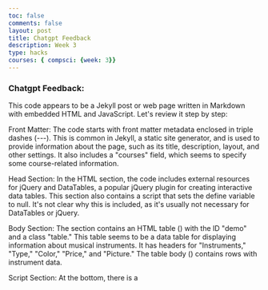 ```yaml
---
toc: false
comments: false
layout: post
title: Chatgpt Feedback
description: Week 3
type: hacks
courses: { compsci: {week: 3}}
---
```


### Chatgpt Feedback:

This code appears to be a Jekyll post or web page written in Markdown with embedded HTML and JavaScript. Let's review it step by step:

Front Matter: The code starts with front matter metadata enclosed in triple dashes (---). This is common in Jekyll, a static site generator, and is used to provide information about the page, such as its title, description, layout, and other settings. It also includes a "courses" field, which seems to specify some course-related information.

Head Section: In the HTML <head> section, the code includes external resources for jQuery and DataTables, a popular jQuery plugin for creating interactive data tables. This section also contains a script that sets the define variable to null. It's not clear why this is included, as it's usually not necessary for DataTables or jQuery.

Body Section: The <body> section contains an HTML table (<table>) with the ID "demo" and a class "table." This table seems to be a data table for displaying information about musical instruments. It has headers for "Instruments," "Type," "Color," "Price," and "Picture." The table body (<tbody>) contains rows with instrument data.

Script Section: At the bottom, there is a <script> section that initializes the DataTable on the table with the ID "demo." This script uses jQuery to select the table and apply the DataTable plugin, which enables features like sorting, searching, and pagination for the table.

Now, let's provide some feedback:

Front Matter: The front matter appears to be correctly formatted for Jekyll. Ensure that the specified layout exists, and the other settings are appropriate for your website.

Head Section: Including external resources for jQuery and DataTables is common practice when using these libraries. Just make sure the versions you're using are up to date. The define variable assignment seems unnecessary and can be removed unless it serves a specific purpose.

Body Section: The table structure and data look fine. However, the HTML formatting could be improved for better readability. For example, consistent indentation and spacing would make the code easier to maintain.

Script Section: Initializing the DataTable using jQuery is correct. Ensure that the jQuery and DataTables scripts have loaded successfully before executing this script. You might want to wrap this code in a document ready function to ensure it runs after the page is fully loaded.

Overall, the code seems functional, but you should ensure that the necessary CSS and JavaScript resources are correctly linked and that the DataTable is working as expected on your website. Additionally, consider enhancing the code's readability and maintainability by following best practices for HTML and JavaScript coding standards.